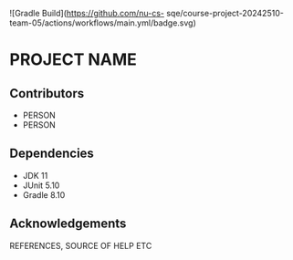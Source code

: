 ![Gradle Build](https://github.com/nu-cs-
sqe/course-project-20242510-team-05/actions/workflows/main.yml/badge.svg)
# PROJECT NAME

## Contributors
- PERSON
- PERSON

## Dependencies
- JDK 11
- JUnit 5.10
- Gradle 8.10

## Acknowledgements
REFERENCES, SOURCE OF HELP ETC
